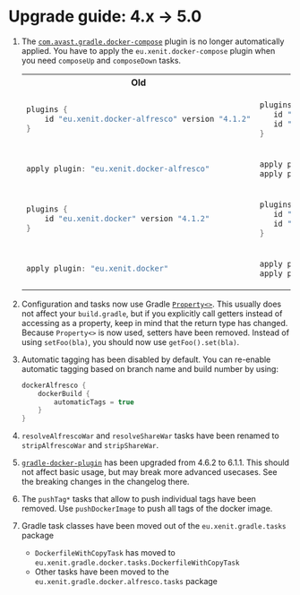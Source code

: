 # Upgrade guide: 4.x -> 5.0

1. The [`com.avast.gradle.docker-compose`](https://github.com/avast/gradle-docker-compose-plugin) plugin is no longer automatically applied.
   You have to apply the `eu.xenit.docker-compose` plugin when you need `composeUp` and `composeDown` tasks.
   
   <table>
    <tr>
    <th>Old</th>
    <th>New</th>
    </tr>
    <tr>
    <td>
    
    ```groovy
    plugins {
        id "eu.xenit.docker-alfresco" version "4.1.2"
    }
    ```
   
    </td>
    <td>
    
    ```groovy
   plugins {
       id "eu.xenit.docker-alfresco" version "5.0.0"
       id "eu.xenit.docker-compose" version "5.0.0"
   }
    ```
   
    </td>
    </tr>
    <tr>
    <td>
    
    ```groovy
   apply plugin: "eu.xenit.docker-alfresco"
    ```
   
    </td>
    <td>
    
    ```groovy
   apply plugin: "eu.xenit.docker-alfresco"
   apply plugin: "eu.xenit.docker-compose"
    ```
   
    </td>
    </tr>
    <tr>
    <td>
    
    ```groovy
    plugins {
        id "eu.xenit.docker" version "4.1.2"
    }
    ```
   
    </td>
    <td>
    
    ```groovy
   plugins {
       id "eu.xenit.docker" version "5.0.0"
       id "eu.xenit.docker-compose" version "5.0.0"
   }
    ```
   
    </td>
    </tr>
    <tr>
    <td>
    
    ```groovy
   apply plugin: "eu.xenit.docker"
    ```
   
    </td>
    <td>
    
    ```groovy
   apply plugin: "eu.xenit.docker"
   apply plugin: "eu.xenit.docker-compose"
    ```
   
    </td>
    </tr>
   </table>

2. Configuration and tasks now use Gradle [`Property<>`](https://docs.gradle.org/current/javadoc/org/gradle/api/provider/Property.html).
   This usually does not affect your `build.gradle`, but if you explicitly call getters instead of accessing as a property, keep in mind that the return type has changed.
   Because `Property<>` is now used, setters have been removed. Instead of using `setFoo(bla)`, you should now use `getFoo().set(bla)`. 

3. Automatic tagging has been disabled by default.
   You can re-enable automatic tagging based on branch name and build number by using:
   ```groovy
   dockerAlfresco {
       dockerBuild {
           automaticTags = true
       }
   }
   ```

4. `resolveAlfrescoWar` and `resolveShareWar` tasks have been renamed to `stripAlfrescoWar` and `stripShareWar`.
   
5. [`gradle-docker-plugin`](https://bmuschko.github.io/gradle-docker-plugin/#change_log) has been upgraded from 4.6.2 to 6.1.1.
    This should not affect basic usage, but may break more advanced usecases. See the breaking changes in the changelog there.

6. The `pushTag*` tasks that allow to push individual tags have been removed. Use `pushDockerImage` to push all tags of the docker image.

7. Gradle task classes have been moved out of the `eu.xenit.gradle.tasks` package 
    * `DockerfileWithCopyTask` has moved to `eu.xenit.gradle.docker.tasks.DockerfileWithCopyTask`
    * Other tasks have been moved to the `eu.xenit.gradle.docker.alfresco.tasks` package
